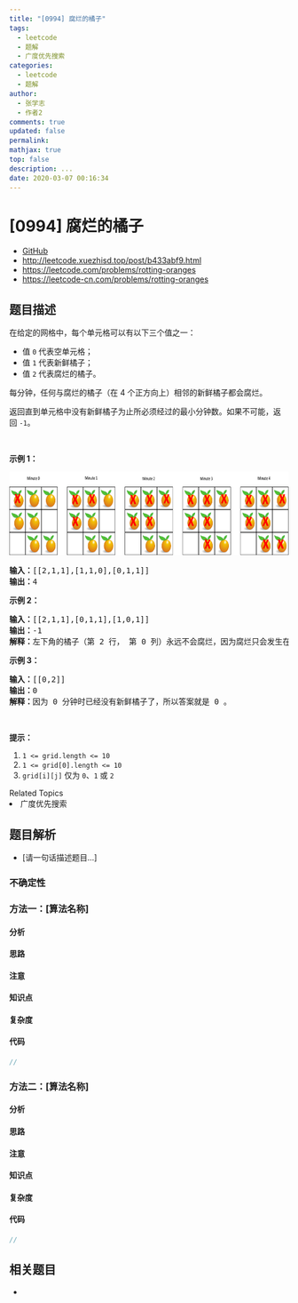 ```yaml
---
title: "[0994] 腐烂的橘子"
tags:
  - leetcode
  - 题解
  - 广度优先搜索
categories:
  - leetcode
  - 题解
author:
  - 张学志
  - 作者2
comments: true
updated: false
permalink:
mathjax: true
top: false
description: ...
date: 2020-03-07 00:16:34
---
```



# [0994] 腐烂的橘子
* [GitHub](https://github.com/algoboy101/LeetCodeCrowdsource/tree/master/_posts/QA/%5B0994%5D%20%E8%85%90%E7%83%82%E7%9A%84%E6%A9%98%E5%AD%90.md)
* http://leetcode.xuezhisd.top/post/b433abf9.html
* https://leetcode.com/problems/rotting-oranges
* https://leetcode-cn.com/problems/rotting-oranges


## 题目描述

<p>在给定的网格中，每个单元格可以有以下三个值之一：</p>

<ul>
	<li>值&nbsp;<code>0</code>&nbsp;代表空单元格；</li>
	<li>值&nbsp;<code>1</code>&nbsp;代表新鲜橘子；</li>
	<li>值&nbsp;<code>2</code>&nbsp;代表腐烂的橘子。</li>
</ul>

<p>每分钟，任何与腐烂的橘子（在 4 个正方向上）相邻的新鲜橘子都会腐烂。</p>

<p>返回直到单元格中没有新鲜橘子为止所必须经过的最小分钟数。如果不可能，返回&nbsp;<code>-1</code>。</p>

<p>&nbsp;</p>

<p><strong>示例 1：</strong></p>

<p><strong><img alt="" src="https://raw.githubusercontent.com/algoboy101/LeetCodeCrowdsource/master/imgs/oranges.png" style="height: 150px; width: 712px;"></strong></p>

<pre><strong>输入：</strong>[[2,1,1],[1,1,0],[0,1,1]]
<strong>输出：</strong>4
</pre>

<p><strong>示例 2：</strong></p>

<pre><strong>输入：</strong>[[2,1,1],[0,1,1],[1,0,1]]
<strong>输出：</strong>-1
<strong>解释：</strong>左下角的橘子（第 2 行， 第 0 列）永远不会腐烂，因为腐烂只会发生在 4 个正向上。
</pre>

<p><strong>示例 3：</strong></p>

<pre><strong>输入：</strong>[[0,2]]
<strong>输出：</strong>0
<strong>解释：</strong>因为 0 分钟时已经没有新鲜橘子了，所以答案就是 0 。
</pre>

<p>&nbsp;</p>

<p><strong>提示：</strong></p>

<ol>
	<li><code>1 &lt;= grid.length &lt;= 10</code></li>
	<li><code>1 &lt;= grid[0].length &lt;= 10</code></li>
	<li><code>grid[i][j]</code> 仅为&nbsp;<code>0</code>、<code>1</code>&nbsp;或&nbsp;<code>2</code></li>
</ol>
<div><div>Related Topics</div><div><li>广度优先搜索</li></div></div>


## 题目解析
* [请一句话描述题目...]

### 不确定性


### 方法一：[算法名称]

#### 分析

#### 思路

#### 注意

#### 知识点

#### 复杂度

#### 代码

```cpp
//
```


### 方法二：[算法名称]

#### 分析

#### 思路

#### 注意

#### 知识点

#### 复杂度

#### 代码

```cpp
//
```


## 相关题目
* 
